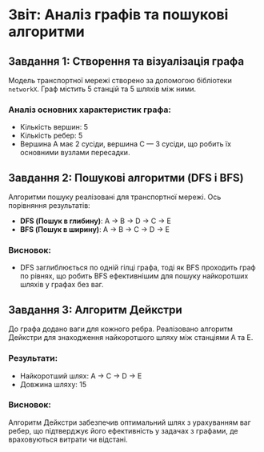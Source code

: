 # Звіт: Аналіз графів та пошукові алгоритми

## Завдання 1: Створення та візуалізація графа

Модель транспортної мережі створено за допомогою бібліотеки `networkX`. Граф містить 5 станцій та 5 шляхів між ними.

### Аналіз основних характеристик графа:

- Кількість вершин: 5
- Кількість ребер: 5
- Вершина A має 2 сусіди, вершина C — 3 сусіди, що робить їх основними вузлами пересадки.

## Завдання 2: Пошукові алгоритми (DFS і BFS)

Алгоритми пошуку реалізовані для транспортної мережі. Ось порівняння результатів:

- **DFS (Пошук в глибину)**: A -> B -> D -> C -> E
- **BFS (Пошук в ширину)**: A -> B -> C -> D -> E

### Висновок:

- DFS заглиблюється по одній гілці графа, тоді як BFS проходить граф по рівнях, що робить BFS ефективнішим для пошуку найкоротших шляхів у графах без ваг.

## Завдання 3: Алгоритм Дейкстри

До графа додано ваги для кожного ребра. Реалізовано алгоритм Дейкстри для знаходження найкоротшого шляху між станціями A та E.

### Результати:

- Найкоротший шлях: A -> C -> D -> E
- Довжина шляху: 15

### Висновок:

Алгоритм Дейкстри забезпечив оптимальний шлях з урахуванням ваг ребер, що підтверджує його ефективність у задачах з графами, де враховуються витрати чи відстані.

